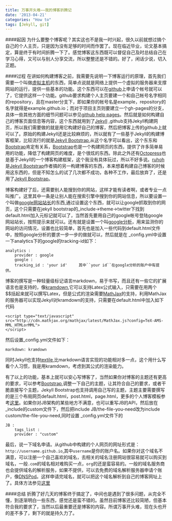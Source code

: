 ```yaml
---
title: 万事开头难——我的博客折腾记
date: '2013-04-21'
categories: "How to" 
tags: [Jekyll, git]
---
```


####起因
为什么要整个博客呢？其实这也不是我一时兴起，很久以前就想过搞个自己的个人主页，只是因为没有足够的时间而作罢了。现在临近毕业，论文基本搞定，算是终于有时间折腾一下了。感觉博客这东西既可以督促自己及时总结自己在学习心得，又可以与别人分享交流，所以整整还是不错的。好了，闲话少说，切入正题。

####过程
在讲如何构建博客之前，我需要先说明一下博客运行的原理，首先我们需要一个叫做[虚拟主机](http://baike.baidu.com/view/7383.htm)的东西，简单点说就是网络上提供一个虚拟的服务器来支撑网站的运行，提供一些基本的功能。这个东西可以在[github](https://github.com/)上申请个帐号就可以了，它提供这样一个功能。github要求构建个人主页要建一个和自己帐号名字相同的repository，且在master分支下，即如果你的帐号名是example，repository的名字就得是example.github.io；而对于项目主页则要建立一个gh-pages的分支，具体一些其他方面的细节问题可以参见[github help pages](https://help.github.com/categories/20/articles)。然后就是如何构建自己的博客页面信息等内容，这个东西就用到了[Jekyll](http://jekyllrb.com/) ,github支持Jekyll构建网页，所以我们需要做的就是用它构建好自己的博客，然后把博客上传的github上就可以了。原始的构建Jekyll还是比较麻烦的，所以就有了一些基于Jekyll的构建博客框架，比较流行的就是[Jekyll Bootstrap](http://jekyllbootstrap.com/),从这个名字可以看出，这个东东和[Bootstrap](http://twitter.github.io/bootstrap/index.html)肯定有关系，[Bootstrap](http://twitter.github.io/bootstrap/index.html)也是一个构建网页的东西，提供了许多简单易用的功能，降低了构建网页的难度，是个很炫的东西。除此之外还有[Octopress](http://octopress.org/)也是基于Jekyll的一个博客构建框架，这个我没有具体玩过，所以不好多说。[ruhoh](http://ruhoh.com/)是[Jekyll Bootstrap](http://jekyllbootstrap.com/)作者搞的另一构建博客的东西，本来想着构建自己博客的时候用这东西的，但是不知怎么的试了几次都不成功，各种不工作，最后放弃了，还是用了[Jekyll Bootstrap](http://jekyllbootstrap.com/)。

<!--more-->

博客构建好了后，还需要别人能搜到你的网站，这样才能有读者啊，或者专业一点叫推广。这里其中一条是让别人能在搜索引擎中搜到你的网站信息，所以要设置一个叫做[google网站站长](http://www.google.cn/intl/zh-CN_cn/webmasters/)的东西,通过设置这个东西，就可以让google抓取到你的网页，这个只需要在jekyll bootstrap的_include->theme->twitter下找到default.html加入元标记就可以了，当然首先要用自己的google帐号登陆google网站站长，按照提示来就可以。还有就是设置一个叫[google分析](http://www.google.cn/intl/zh-CN/analytics/)，用来监测你的网站的访问情况，设置也比较简单，首先也是加入一些代码到default.html文件中，按照google分析的要求一步一步的做就可以，然后就是在 _config.yml中设置一下analytics下的google的tracking-id如下：
```
analytics :
    provider : google 
    google : 
    tracking_id : 'your id'     其中``your id``在google分析的账户中有提供。
```

博客的撰写是一种轻量级标记语言markdown，易于书写，而且还有一些它的扩展语言也是支持的，像[kramdown](http://kramdown.rubyforge.org/index.html),它可以支持Latex公式输入，只需要在用两个$$括起来就可以撰写Latex，但是公式的渲染需要[MathJax](http://www.mathjax.org/)的支持，利用MathJax的服务器可以实现Jekyll对kramdown的支持，只需要在default.html中加入如下代码
```
<script type="text/javascript"
src="http://cdn.mathjax.org/mathjax/latest/MathJax.js?config=TeX-AMS-MML_HTMLorMML">
</script>
```

然后设置_config.yml文件如下：
```
markdown: kramdown
```

同时Jekyll也支持[textile](http://redcloth.org/textile),比markdown语言实现的功能相对多一点，这个用什么写看个人习惯，我是用kramdown，考虑到其公式的渲染能力。

有了以上的功能，基本上就可以安心写博客了，当然如果你对博客的主题还有更高的要求，可以参考[Bootstrap](http://twitter.github.io/bootstrap/index.html),调整一下自己的主题，让其符合自己的要求，或者干脆直接写个主题，Jekyll Bootstrap也支持调用自己写的主题，主题主要需要撰写的是三个布局网页default.html，post.html，page.html，更多的个人博客模板参考[这里](https://github.com/mojombo/jekyll/wiki/Sites)。如果你对JB架构的某些地方不满意，也可以重写JB的API，然后放在_include的custom文件下，然后把include JB/the-file-you-need改为include custom/the-file-you-need,同时设置 _config.yml文件下的
```
JB :
    tags_list :
	provider : "custom"
```

最后，说一下域名申请。从github中构建的个人网页的网址形式是：``http://username.github.io``,其中``username``是你的账户名。如果你对这个域名不满意，可以注册一个自己喜欢的域名，去相关的域名注册网站很容易就可以购买到域名，一般``.com``的域名相对难购买一点，``org``的还是蛮容易的。一般的域名服务商也会提供域名的解析服务，如果不提供，可以去免费的域名解析服务器申请个账户，像[DNSPod](https://www.dnspod.cn/)。这样申请完域名，就可以把这个域名解析到自己的博客网址上了。具体方法参见[这里](https://help.github.com/articles/setting-up-a-custom-domain-with-pages)

####总结
折腾了好几天的博客终于搞定了，中间也是遇到了很多问题，从完全不懂，到逐渐明白一些东西，感觉还是蛮不错的。虽然目前博客还比较简陋，但基本符合我的要求了，当然以后最重要还是博客的内容。所谓万事开头难，现在头也开的差不多了，剩下的就是持久力了。



